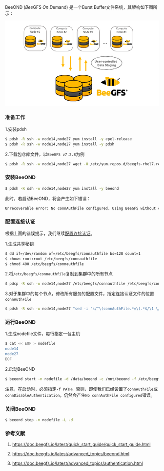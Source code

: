 BeeOND (*Bee*GFS *On* *D*emand) 是一个Burst Buffer文件系统，其架构如下图所示：

![](../img/beeond-overview.png)

### 准备工作

1.安装pdsh

```bash
$ pdsh -R ssh -w node14,node27 yum install -y epel-release
$ pdsh -R ssh -w node14,node27 yum install -y pdsh
```

2.下载包仓库文件，以`BeeGFS v7.2.8`为例

```bash
$ pdsh -R ssh -w node14,node27 wget -O /etc/yum.repos.d/beegfs-rhel7.repo https://www.beegfs.io/release/beegfs_7.2.8/dists/beegfs-rhel7.repo
```

### 安装BeeOND

```bash
$ pdsh -R ssh -w node14,node27 yum install -y beeond
```

此时，若启动BeeOND，将会产生如下错误：

```bash
Unrecoverable error: No connAuthFile configured. Using BeeGFS without connection authentication is considered insecure and is not recommended. If you really want or need to run BeeGFS without connection authentication, please set connDisableAuthentication to true.
```

### 配置连接认证

根据上面的错误提示，我们继续[配置连接认证](https://doc.beegfs.io/latest/advanced_topics/authentication.html)。

1.生成共享秘钥

```bash
$ dd if=/dev/random of=/etc/beegfs/connauthfile bs=128 count=1
$ chown root:root /etc/beegfs/connauthfile
$ chmod 400 /etc/beegfs/connauthfile
```

2.将`/etc/beegfs/connauthfile`复制到集群中的所有节点

```bash
$ pdcp -R ssh -w node14,node27 /etc/beegfs/connauthfile /etc/beegfs/connauthfile
```

3.对于集群中的每个节点，修改所有服务的配置文件，指定连接认证文件的位置`connAuthFile`

```bash
$ pdsh -R ssh -w node14,node27 "sed -i 's/^\(connAuthFile.*=\).*$/\1 \/etc\/beegfs\/connauthfile/' /etc/beegfs/beegfs-*.conf"
```

### 运行BeeOND

1.生成nodefile文件，每行指定一台主机

```bash
$ cat << EOF > nodefile
node14
node27
EOF
```

2.启动BeeOND

```bash
$ beeond start -n nodefile -d /data/beeond -c /mnt/beeond -f /etc/beegfs -P
```

注意，在启动时，必须指定`-f PATH`。否则，即使我们已经设置了`connAuthFile`或`connDisableAuthentication`，仍然会产生`No connAuthFile configured`错误。

### 关闭BeeOND

```bash
$ beeond stop -n nodefile -L -d
```

### 参考文献

1. https://doc.beegfs.io/latest/quick_start_guide/quick_start_guide.html

1. https://doc.beegfs.io/latest/advanced_topics/beeond.html

1. https://doc.beegfs.io/latest/advanced_topics/authentication.html
